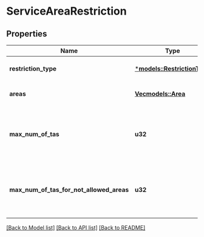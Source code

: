 # ServiceAreaRestriction

## Properties
Name | Type | Description | Notes
------------ | ------------- | ------------- | -------------
**restriction_type** | [***models::RestrictionType**](RestrictionType.md) |  | [optional] [default to None]
**areas** | [**Vec<models::Area>**](Area.md) |  | [optional] [default to None]
**max_num_of_tas** | **u32** | Unsigned Integer, i.e. only value 0 and integers above 0 are permissible. | [optional] [default to None]
**max_num_of_tas_for_not_allowed_areas** | **u32** | Unsigned Integer, i.e. only value 0 and integers above 0 are permissible. | [optional] [default to None]

[[Back to Model list]](../README.md#documentation-for-models) [[Back to API list]](../README.md#documentation-for-api-endpoints) [[Back to README]](../README.md)


